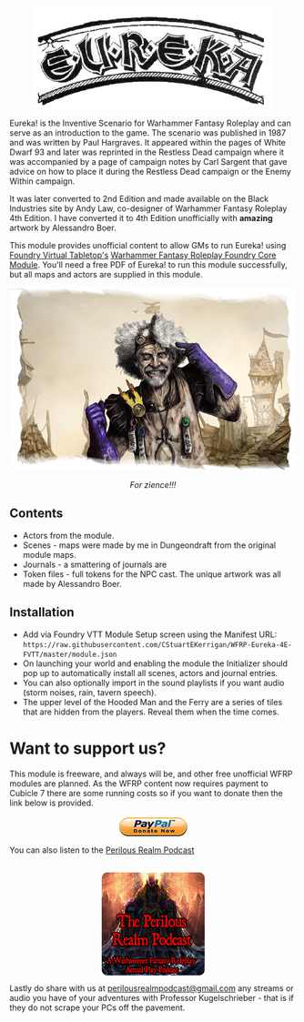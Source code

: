 <p align="center">
  <img src="https://raw.githubusercontent.com/CStuartEKerrigan/WFRP-Eureka-4E-FVTT/master/assets/images/icons/logo.png?token=AE53ZKVDRE4KFGV4E3TOEAC72ANN4" alt="EUREKA!">
</p>

Eureka! is the Inventive Scenario for Warhammer Fantasy Roleplay and can serve as an introduction to the game. The scenario was published in 1987 and was written by Paul Hargraves. It appeared within the pages of White Dwarf 93 and later was reprinted in the Restless Dead campaign where it was accompanied by a page of campaign notes by Carl Sargent that gave advice on how to place it during the Restless Dead campaign or the Enemy Within campaign.

It was later converted to 2nd Edition and made available on the Black Industries site by Andy Law, co-designer of Warhammer Fantasy Roleplay 4th Edition. I have converted it to 4th Edition unofficially with <strong>amazing</strong> artwork by Alessandro Boer.

This module provides unofficial content to allow GMs to run Eureka! using [Foundry Virtual Tabletop's](https://foundryvtt.com/) [Warhammer Fantasy Roleplay Foundry Core Module](https://www.cubicle7games.com/product-category/foundry/). You'll need a free PDF of Eureka! to run this module successfully, but all maps and actors are supplied in this module.

<p align="center">
  <img src="https://raw.githubusercontent.com/CStuartEKerrigan/WFRP-Eureka-4E-FVTT/master/kugel.png?token=AE53ZKRTHPIW7D3JB5QQK6C72ANC4">
</p>
<p align="center">
<em>For zience!!!</em>
</p>

## Contents
* Actors from the module. 
* Scenes - maps were made by me in Dungeondraft from the original module maps.
* Journals - a smattering of journals are 
* Token files - full tokens for the NPC cast. The unique artwork was all made by Alessandro Boer. 

## Installation 
* Add via Foundry VTT Module Setup screen using the Manifest URL: `https://raw.githubusercontent.com/CStuartEKerrigan/WFRP-Eureka-4E-FVTT/master/module.json`
* On launching your world and enabling the module the Initializer should pop up to automatically install all scenes, actors and journal entries. 
* You can also optionally import in the sound playlists if you want audio (storm noises, rain, tavern speech).
* The upper level of the Hooded Man and the Ferry are a series of tiles that are hidden from the players. Reveal them when the time comes.

# Want to support us?
			
This module is freeware, and always will be, and other free unofficial WFRP modules are planned. As the WFRP content now requires payment to Cubicle 7 there are some running costs so if you want to donate then the link below is provided.
			
<p align="center">
<a href="https://paypal.me/perilousrealm?locale.x=en_GB"><img src="https://raw.githubusercontent.com/CStuartEKerrigan/WFRP-Eureka-4E-FVTT/master/paypal.png?token=AE53ZKS3AXNKZLWLRH2N34S72ANFC" style="display: block;  margin-left: auto; margin-right: auto;" alt="paypal" /></a></p>

You can also listen to the <a href="https://anchor.fm/peril">Perilous Realm Podcast</a><br/><br/>
<p align="center">
<a href="https://anchor.fm/peril"><img src="https://raw.githubusercontent.com/CStuartEKerrigan/WFRP-Eureka-4E-FVTT/master/peril.png?token=AE53ZKWVX6HS7EBLBPVFFDC72ANGY" style="display: block;  margin-left: auto;  margin-right: auto;" alt="peril logo"></a></p>

Lastly do share with us at <a href="mailto:perilousrealmpodcast@gmail.com">perilousrealmpodcast@gmail.com</a> any streams or audio you have of your adventures with Professor Kugelschrieber - that is if they do not scrape your PCs off the pavement.